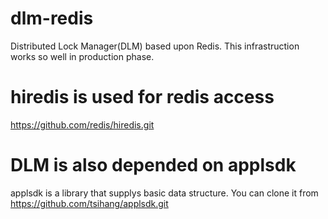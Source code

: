 # dlm-redis
Distributed Lock Manager(DLM) based upon Redis. This infrastruction works so well in production phase. 

# hiredis is used for redis access
https://github.com/redis/hiredis.git

# DLM is also depended on applsdk
applsdk is a library that supplys basic data structure. You can clone it from https://github.com/tsihang/applsdk.git


